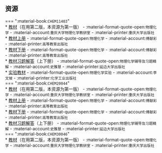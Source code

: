 ## 资源  
=== ":material-book:`CHEM11403`"  
    * [教材](http://api.cqu-openlib.cn/file?key=i5ebW25f8tgb)（在用第二版，本资源为第一版） - :material-format-quote-open:`物理化学` - :material-account:`重庆大学物理化学教研室` - :material-printer:`重庆大学出版社`  
    * [教材上册](http://api.cqu-openlib.cn/file?key=iIghc29k4aja) - :material-format-quote-open:`物理化学` - :material-account:`傅献彩` - :material-printer:`高等教育出版社`  
    * [教材下册](http://api.cqu-openlib.cn/file?key=iRiEh29k4hwf) - :material-format-quote-open:`物理化学` - :material-account:`傅献彩` - :material-printer:`高等教育出版社`  
        * [教材习题解答](http://api.cqu-openlib.cn/file?key=iQgjf25fepmj)（上下册） - :material-format-quote-open:`物理化学辅导及习题精解` - :material-account:`史雅慧` - :material-printer:`延边大学出版社`  
    * [实验教材](http://api.cqu-openlib.cn/file?key=i9gaw2h25mva) - :material-format-quote-open:`物理化学实验` - :material-account:`李文坡` - :material-printer:`化学工业出版社`  
=== ":material-book:`CHEM20044`"  
    * [教材](http://api.cqu-openlib.cn/file?key=i5ebW25f8tgb)（在用第二版，本资源为第一版） - :material-format-quote-open:`物理化学` - :material-account:`重庆大学物理化学教研室` - :material-printer:`重庆大学出版社`  
    * [教材上册](http://api.cqu-openlib.cn/file?key=iIghc29k4aja) - :material-format-quote-open:`物理化学` - :material-account:`傅献彩` - :material-printer:`高等教育出版社`  
    * [教材下册](http://api.cqu-openlib.cn/file?key=iRiEh29k4hwf) - :material-format-quote-open:`物理化学` - :material-account:`傅献彩` - :material-printer:`高等教育出版社`  
        * [教材习题解答](http://api.cqu-openlib.cn/file?key=iQgjf25fepmj)（上下册） - :material-format-quote-open:`物理化学辅导及习题精解` - :material-account:`史雅慧` - :material-printer:`延边大学出版社`  
=== ":material-book:`CHEM30046`"  
    * [教材](http://api.cqu-openlib.cn/file?key=i5ebW25f8tgb)（在用第二版，本资源为第一版） - :material-format-quote-open:`物理化学` - :material-account:`重庆大学物理化学教研室` - :material-printer:`重庆大学出版社`  